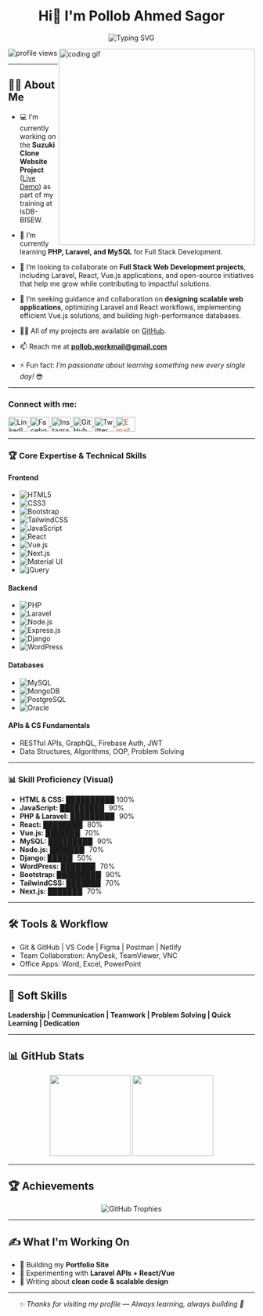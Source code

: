 <h1 align="center">Hi👋 I'm Pollob Ahmed Sagor </h1>

<p align="center">
  <img src="https://readme-typing-svg.demolab.com?font=Fira+Code&size=22&pause=1200&color=2F81F7&center=true&vCenter=true&width=850&lines=Full+Stack+Web+Developer+from+Bangladesh;PHP+%7C+Laravel+%7C+React+%7C+Vue.js+%7C+MySQL+%7C+WordPress;Passionate+about+Building+Scalable+%26+Efficient+Web+Apps" alt="Typing SVG" />
</p>

<img align="right" alt="coding gif" width="400" src="https://raw.githubusercontent.com/rajpratyush/rajpratyush/main/code.gif">

<p align="left">
  <img src="https://komarev.com/ghpvc/?username=pollob-official&label=Profile%20Views&color=0e75b6&style=flat" alt="profile views" />
</p>

---

## 👨‍💻 About Me  
- 💻 I’m currently working on the **Suzuki Clone Website Project** ([Live Demo](https://suzuki-project.netlify.app/)) as part of my training at IsDB-BISEW.  

- 🌱 I’m currently learning **PHP, Laravel, and MySQL** for Full Stack Development.  

- 👯 I’m looking to collaborate on **Full Stack Web Development projects**, including Laravel, React, Vue.js applications, and open-source initiatives that help me grow while contributing to impactful solutions.  

- 🤝 I’m seeking guidance and collaboration on **designing scalable web applications**, optimizing Laravel and React workflows, implementing efficient Vue.js solutions, and building high-performance databases.  

- 👨‍💻 All of my projects are available on [GitHub](https://github.com/pollob-official).  

- 📫 Reach me at **pollob.workmail@gmail.com**  

- ⚡ Fun fact: *I’m passionate about learning something new every single day!* 😎  


---


<h3 align="left">Connect with me:</h3>
<p align="left">
  <a href="https://www.linkedin.com/in/pollob-ahmed-sagor-959703157/" target="_blank">
    <img align="center" src="https://raw.githubusercontent.com/rahuldkjain/github-profile-readme-generator/master/src/images/icons/Social/linked-in-alt.svg" alt="LinkedIn" height="30" width="40" />
  </a>
  <a href="https://www.facebook.com/pollob.official" target="_blank">
    <img align="center" src="https://raw.githubusercontent.com/rahuldkjain/github-profile-readme-generator/master/src/images/icons/Social/facebook.svg" alt="Facebook" height="30" width="40" />
  </a>
  <a href="https://www.instagram.com/pollob_official/" target="_blank">
    <img align="center" src="https://raw.githubusercontent.com/rahuldkjain/github-profile-readme-generator/master/src/images/icons/Social/instagram.svg" alt="Instagram" height="30" width="40" />
  </a>
  <a href="https://github.com/pollob-official" target="_blank">
    <img align="center" src="https://raw.githubusercontent.com/rahuldkjain/github-profile-readme-generator/master/src/images/icons/Social/github.svg" alt="GitHub" height="30" width="40" />
  </a>
  <a href="https://twitter.com/pollob_official" target="_blank">
    <img align="center" src="https://raw.githubusercontent.com/rahuldkjain/github-profile-readme-generator/master/src/images/icons/Social/twitter.svg" alt="Twitter" height="30" width="40" />
  </a>
  <a href="mailto:pollob.workmail@gmail.com" target="_blank">
    <img align="center" src="https://cdn.jsdelivr.net/gh/simple-icons/simple-icons/icons/gmail.svg" alt="Email" height="30" width="40" style="color:#D14836;"/>
  </a>
</p>

---


### 🏆 Core Expertise & Technical Skills

#### Frontend
- ![HTML5](https://img.shields.io/badge/HTML5-%23E34F26?style=for-the-badge&logo=html5&logoColor=white)
- ![CSS3](https://img.shields.io/badge/CSS3-%231572B6?style=for-the-badge&logo=css3&logoColor=white)
- ![Bootstrap](https://img.shields.io/badge/Bootstrap-%23563d7c?style=for-the-badge&logo=bootstrap&logoColor=white)
- ![TailwindCSS](https://img.shields.io/badge/TailwindCSS-%2338B2AC?style=for-the-badge&logo=tailwind-css&logoColor=white)
- ![JavaScript](https://img.shields.io/badge/JavaScript-%23F7DF1E?style=for-the-badge&logo=javascript&logoColor=black)
- ![React](https://img.shields.io/badge/React-%2320232a?style=for-the-badge&logo=react)
- ![Vue.js](https://img.shields.io/badge/Vue.js-%2335495e?style=for-the-badge&logo=vuedotjs&logoColor=%234FC08D)
- ![Next.js](https://img.shields.io/badge/Next.js-%23000000?style=for-the-badge&logo=nextdotjs&logoColor=white)
- ![Material UI](https://img.shields.io/badge/MaterialUI-%230081CB?style=for-the-badge&logo=mui&logoColor=white)
- ![jQuery](https://img.shields.io/badge/jQuery-%230769AD?style=for-the-badge&logo=jquery&logoColor=white)

#### Backend
- ![PHP](https://img.shields.io/badge/PHP-%23777BB4?style=for-the-badge&logo=php&logoColor=white)
- ![Laravel](https://img.shields.io/badge/Laravel-%23FF2D20?style=for-the-badge&logo=laravel&logoColor=white)
- ![Node.js](https://img.shields.io/badge/Node.js-%23339933?style=for-the-badge&logo=nodedotjs&logoColor=white)
- ![Express.js](https://img.shields.io/badge/Express.js-%23404d59?style=for-the-badge)
- ![Django](https://img.shields.io/badge/Django-%23092E20?style=for-the-badge&logo=django&logoColor=white)
- ![WordPress](https://img.shields.io/badge/WordPress-%23192F6B?style=for-the-badge&logo=wordpress&logoColor=white)

#### Databases
- ![MySQL](https://img.shields.io/badge/MySQL-%2300f?style=for-the-badge&logo=mysql&logoColor=white)
- ![MongoDB](https://img.shields.io/badge/MongoDB-%2347A248?style=for-the-badge&logo=mongodb&logoColor=white)
- ![PostgreSQL](https://img.shields.io/badge/PostgreSQL-%23336791?style=for-the-badge&logo=postgresql&logoColor=white)
- ![Oracle](https://img.shields.io/badge/Oracle-%23F80000?style=for-the-badge&logo=oracle&logoColor=white)

#### APIs & CS Fundamentals
- RESTful APIs, GraphQL, Firebase Auth, JWT  
- Data Structures, Algorithms, OOP, Problem Solving  

---

### 📊 Skill Proficiency (Visual)

- **HTML & CSS:** ██████████ 100%  
- **JavaScript:** █████████▏90%  
- **PHP & Laravel:** █████████▏90%  
- **React:** ████████▏80%  
- **Vue.js:** ███████▏70%  
- **MySQL:** █████████▏90%  
- **Node.js:** ███████▏70%  
- **Django:** █████▏50%  
- **WordPress:** ███████▏70%  
- **Bootstrap:** █████████▏90%  
- **TailwindCSS:** ███████▏70%  
- **Next.js:** ███████▏70%  

---


## 🛠 Tools & Workflow
- Git & GitHub | VS Code | Figma | Postman | Netlify  
- Team Collaboration: AnyDesk, TeamViewer, VNC  
- Office Apps: Word, Excel, PowerPoint  

---

## 🧠 Soft Skills
**Leadership | Communication | Teamwork | Problem Solving | Quick Learning | Dedication**  

---


## 📊 GitHub Stats  

<p align="center">
   <img src="https://github-readme-stats.vercel.app/api/top-langs/?username=pollob-official&layout=compact&theme=transparent&hide_border=true" height="165" />
  <img src="https://github-readme-stats.vercel.app/api?username=pollob-official&show_icons=true&theme=transparent&hide_border=true" height="165" />
 
</p>

---


## 🏆 Achievements

<p align="center">
  <img src="https://github-profile-trophy.vercel.app/?username=pollob-official&theme=flat&no-frame=true&margin-w=10" alt="GitHub Trophies" />
</p>

---

## ✍️ What I'm Working On
- 🔨 Building my **Portfolio Site**  
- 🚀 Experimenting with **Laravel APIs + React/Vue**  
- 📝 Writing about **clean code & scalable design**  

---

<p align="center">
  <i>✨ Thanks for visiting my profile — Always learning, always building 🚀</i>
</p>

